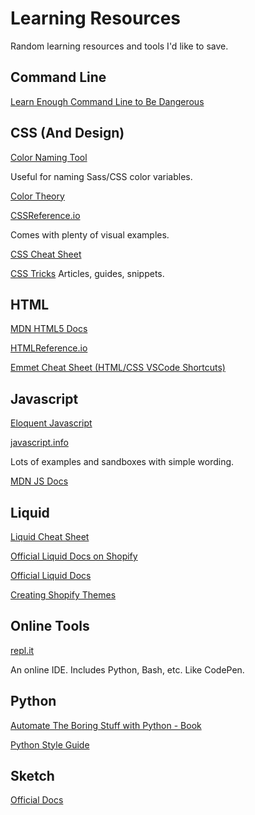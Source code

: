 # Learning Resources
Random learning resources and tools I'd like to save.

## Command Line

[Learn Enough Command Line to Be Dangerous](https://www.learnenough.com/command-line-tutorial/basics)


## CSS (And Design)

[Color Naming Tool](https://www.color-blindness.com/color-name-hue/)

Useful for naming Sass/CSS color variables.

[Color Theory](https://www.youtube.com/watch?v=8xjR7QXQKJ0)

[CSSReference.io](https://cssreference.io/)

Comes with plenty of visual examples. 

[CSS Cheat Sheet](https://adam-marsden.co.uk/css-cheat-sheet)

[CSS Tricks](https://css-tricks.com/)
Articles, guides, snippets. 


## HTML
[MDN HTML5 Docs](https://developer.mozilla.org/en-US/docs/Web/Guide/HTML/HTML5)

[HTMLReference.io](https://htmlreference.io/)

[Emmet Cheat Sheet (HTML/CSS VSCode Shortcuts)](https://docs.emmet.io/cheat-sheet/)




## Javascript
[Eloquent Javascript](https://eloquentjavascript.net/)

[javascript.info](javascript.info)

Lots of examples and sandboxes with simple wording. 

[MDN JS Docs](https://developer.mozilla.org/en-US/docs/Web/JavaScript)


## Liquid

[Liquid Cheat Sheet](http://cheat.markdunkley.com/)

[Official Liquid Docs on Shopify](https://help.shopify.com/en/themes/liquid)

[Official Liquid Docs](https://shopify.github.io/liquid/)

[Creating Shopify Themes](https://help.shopify.com/en/themes/development)

## Online Tools
[repl.it](https://repl.it/languages)

An online IDE. Includes Python, Bash, etc. Like CodePen. 


## Python

[Automate The Boring Stuff with Python - Book](https://automatetheboringstuff.com/chapter0/)

[Python Style Guide](https://www.python.org/dev/peps/pep-0008/)


## Sketch
[Official Docs](https://www.sketch.com/docs/)
